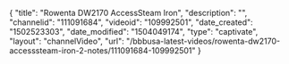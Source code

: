{
    "title": "Rowenta DW2170 AccessSteam Iron",
    "description": "",
    "channelid": "111091684",
    "videoid": "109992501",
    "date_created": "1502523303",
    "date_modified": "1504049174",
    "type": "captivate",
    "layout": "channelVideo",
    "url": "\/bbbusa-latest-videos\/rowenta-dw2170-accesssteam-iron-2-notes\/111091684-109992501"
}